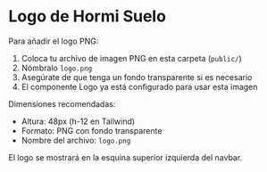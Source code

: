 # Logo de Hormi Suelo

Para añadir el logo PNG:

1. Coloca tu archivo de imagen PNG en esta carpeta (`public/`)
2. Nómbralo `logo.png`
3. Asegúrate de que tenga un fondo transparente si es necesario
4. El componente Logo ya está configurado para usar esta imagen

Dimensiones recomendadas:
- Altura: 48px (h-12 en Tailwind)
- Formato: PNG con fondo transparente
- Nombre del archivo: `logo.png`

El logo se mostrará en la esquina superior izquierda del navbar.